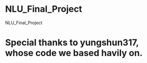# NLU_Final_Project
NLU_Final_Project

# Special thanks to yungshun317, whose code we based havily on.
